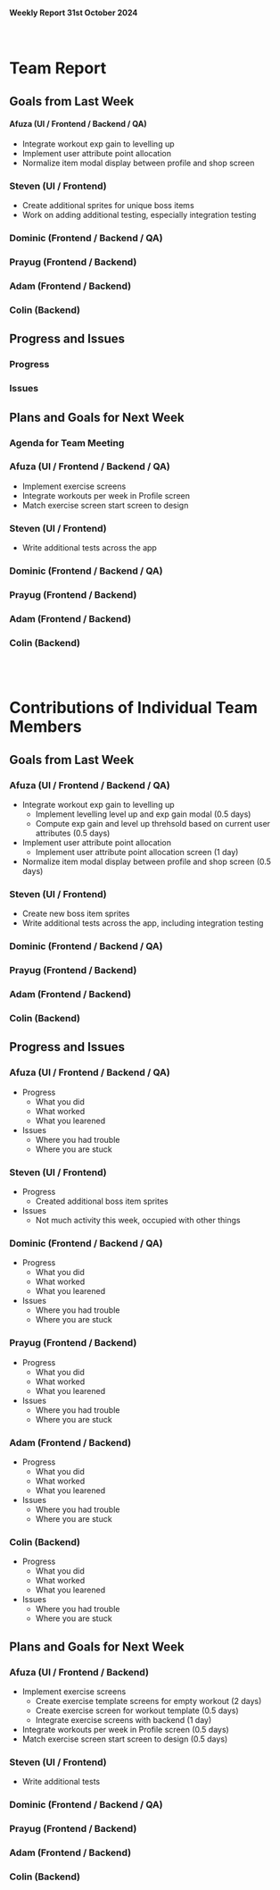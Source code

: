 #### Weekly Report 31st October 2024
<br/>

# Team Report

## Goals from Last Week

#### Afuza (UI / Frontend / Backend / QA)
- Integrate workout exp gain to levelling up
- Implement user attribute point allocation
- Normalize item modal display between profile and shop screen

### Steven (UI / Frontend)
- Create additional sprites for unique boss items
- Work on adding additional testing, especially integration testing

### Dominic (Frontend / Backend / QA)


### Prayug (Frontend / Backend)


### Adam (Frontend / Backend)


### Colin (Backend)


## Progress and Issues

### Progress



### Issues



## Plans and Goals for Next Week

### Agenda for Team Meeting


### Afuza (UI / Frontend / Backend / QA)
- Implement exercise screens
- Integrate workouts per week in Profile screen
- Match exercise screen start screen to design


### Steven (UI / Frontend)
- Write additional tests across the app

### Dominic (Frontend / Backend / QA)


### Prayug (Frontend / Backend)


### Adam (Frontend / Backend)


### Colin (Backend)



<br></br>
# Contributions of Individual Team Members

## Goals from Last Week

### Afuza (UI / Frontend / Backend / QA)
- Integrate workout exp gain to levelling up
    - Implement levelling level up and exp gain modal (0.5 days)
    - Compute exp gain and level up threhsold based on current user attributes (0.5 days)
- Implement user attribute point allocation
    - Implement user attribute point allocation screen (1 day)
- Normalize item modal display between profile and shop screen (0.5 days)

### Steven (UI / Frontend)
- Create new boss item sprites
- Write additional tests across the app, including integration testing

### Dominic (Frontend / Backend / QA)


### Prayug (Frontend / Backend)


### Adam (Frontend / Backend)


### Colin (Backend)


## Progress and Issues

### Afuza (UI / Frontend / Backend / QA)
- Progress
    - What you did
    - What worked
    - What you learened
- Issues
    - Where you had trouble
    - Where you are stuck

### Steven (UI / Frontend)
- Progress
    - Created additional boss item sprites
- Issues
    - Not much activity this week, occupied with other things

### Dominic (Frontend / Backend / QA)
- Progress
    - What you did
    - What worked
    - What you learened
- Issues
    - Where you had trouble
    - Where you are stuck


### Prayug (Frontend / Backend)
- Progress
    - What you did
    - What worked
    - What you learened
- Issues
    - Where you had trouble
    - Where you are stuck

### Adam (Frontend / Backend)
- Progress
    - What you did
    - What worked
    - What you learened
- Issues
    - Where you had trouble
    - Where you are stuck

### Colin (Backend)
- Progress
    - What you did
    - What worked
    - What you learened
- Issues
    - Where you had trouble
    - Where you are stuck

## Plans and Goals for Next Week

### Afuza (UI / Frontend / Backend)
- Implement exercise screens
    - Create exercise template screens for empty workout (2 days)
    - Create exercise screen for workout template (0.5 days)
    - Integrate exercise screens with backend (1 day)
- Integrate workouts per week in Profile screen (0.5 days)
- Match exercise screen start screen to design (0.5 days)

### Steven (UI / Frontend)
- Write additional tests

### Dominic (Frontend / Backend / QA)

### Prayug (Frontend / Backend)


### Adam (Frontend / Backend)


### Colin (Backend)

